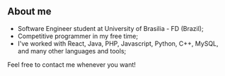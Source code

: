 ## About me

- Software Engineer student at University of Brasilia - FD (Brazil);
- Competitive programmer in my free time;
- I've worked with React, Java, PHP, Javascript, Python, C++, MySQL, and many other languages and tools;

Feel free to contact me whenever you want!
